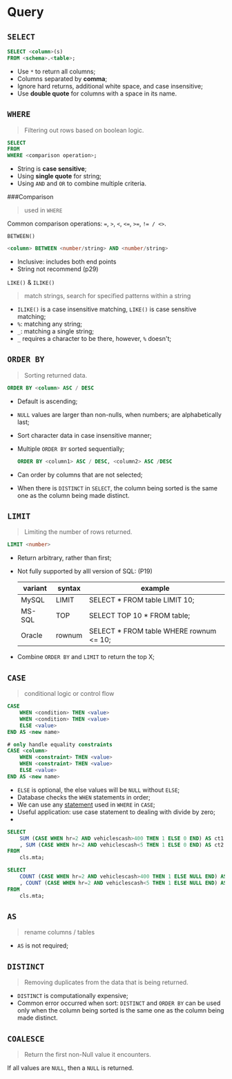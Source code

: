 # Query

## `SELECT`

```sql
SELECT <column>(s)
FROM <schema>.<table>;
```

* Use `*` to return all columns;
* Columns separated by **comma**;
* Ignore hard returns, additional white space, and case insensitive;
* Use **double quote** for columns with a space in its name.

## `WHERE`

> Filtering out rows based on boolean logic.

```sql
SELECT
FROM
WHERE <comparison operation>;
```

* String is **case sensitive**;
* Using **single quote** for string;
* Using `AND` and `OR` to combine multiple criteria.

###Comparison

> used in `WHERE`

Common comparison operations: `=`, `>`, `<`, `<=`, `>=`, `!= / <>`.

`BETWEEN()`

```sql
<column> BETWEEN <number/string> AND <number/string>
```

- Inclusive: includes both end points
- String not recommend (p29)

`LIKE()` & `ILIKE()`

> match strings, search for specified patterns within a string

- `ILIKE()` is a case insensitive matching, `LIKE()` is case sensitive matching;
- `%`: matching any string;
- `_`: matching a single string;
- `_` requires a character to be there, however, `%` doesn't;

## `ORDER BY`

> Sorting returned data.

```sql
ORDER BY <column> ASC / DESC
```

* Default is ascending;

* `NULL` values are larger than non-nulls, when numbers; are alphabetically last;

* Sort character data in case insensitive manner;

* Multiple `ORDER BY` sorted sequentially;

  ```sql
  ORDER BY <column1> ASC / DESC, <column2> ASC /DESC
  ```

* Can order by columns that are not selected;

* When there is `DISTINCT` in `SELECT`, the column being sorted is the same one as the column being made distinct.

## `LIMIT`

> Limiting the number of rows returned.

```sql
LIMIT <number>
```

* Return arbitrary, rather than first;

* Not fully supported by alll version of SQL: (P19)

  | variant | syntax | example                                 |
  | ------- | ------ | --------------------------------------- |
  | MySQL   | LIMIT  | SELECT * FROM table LIMIT 10;           |
  | MS-SQL  | TOP    | SELECT TOP 10 * FROM table;             |
  | Oracle  | rownum | SELECT * FROM table WHERE rownum <= 10; |

* Combine `ORDER BY` and `LIMIT` to return the top X;

## `CASE`

> conditional logic or control flow

```sql
CASE
	WHEN <condition> THEN <value>
	WHEN <condition> THEN <value>
	ELSE <value>
END AS <new name>

# only handle equality constraints
CASE <column>
	WHEN <constraint> THEN <value>
	WHEN <constraint> THEN <value>
	ELSE <value>
END AS <new name>
```

* `ELSE` is optional, the else values will be `NULL` without `ELSE`;
* Database checks the `WHEN` statements in order;
* We can use any [statement](#Comparison) used in `WHERE` in `CASE`;
* Useful application: use case statement to dealing with divide by zero;
* 

```sql
SELECT
	SUM (CASE WHEN hr=2 AND vehiclescash>400 THEN 1 ELSE 0 END) AS ct1
	, SUM (CASE WHEN hr=2 AND vehiclescash<5 THEN 1 ELSE 0 END) AS ct2
FROM
	cls.mta;

SELECT
	COUNT (CASE WHEN hr=2 AND vehiclescash>400 THEN 1 ELSE NULL END) AS ct1
	, COUNT (CASE WHEN hr=2 AND vehiclescash<5 THEN 1 ELSE NULL END) AS ct2
FROM
	cls.mta;
```

## `AS`

> rename columns / tables

- `AS` is not required;

## `DISTINCT`

> Removing duplicates from the data that is being returned.

* `DISTINCT` is computationally expensive;
* Common error occurred when sort: `DISTINCT` and `ORDER BY` can be used only when the column being sorted is the same one as the column being made distinct.

## `COALESCE`

> Return the first non-Null value it encounters.

If  all values are `NULL`, then a `NULL` is returned.

